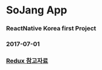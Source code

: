 # SoJang App 
### ReactNative Korea first Project
### 2017-07-01

### [Redux 참고자료](http://rants.broonix.ca/getting-started-with-react-native-and-redux/)

